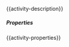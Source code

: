 {{activity-description}}

<div class="config-sprite dictionary-to-config"></div>

##### Properties

{{activity-properties}}